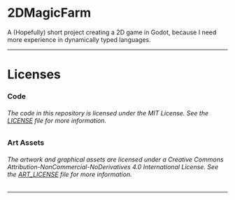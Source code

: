 # 2DMagicFarm
A (Hopefully) short project creating a 2D game in Godot, because I need more experience in dynamically typed languages.

---
# Licenses

### **Code**
###### The code in this repository is licensed under the MIT License. See the [LICENSE](LICENSE) file for more information.

### **Art Assets**
###### The artwork and graphical assets are licensed under a Creative Commons Attribution-NonCommercial-NoDerivatives 4.0 International License. See the [ART_LICENSE](ART_LICENSE) file for more information.
---
